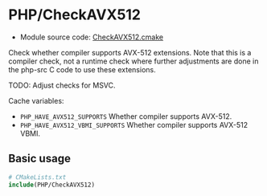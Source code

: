 <!-- This is auto-generated file. -->
# PHP/CheckAVX512

* Module source code: [CheckAVX512.cmake](https://github.com/petk/php-build-system/blob/master/cmake/cmake/modules/PHP/CheckAVX512.cmake)

Check whether compiler supports AVX-512 extensions. Note that this is a compiler
check, not a runtime check where further adjustments are done in the php-src C
code to use these extensions.

TODO: Adjust checks for MSVC.

Cache variables:

* `PHP_HAVE_AVX512_SUPPORTS`
  Whether compiler supports AVX-512.
* `PHP_HAVE_AVX512_VBMI_SUPPORTS`
  Whether compiler supports AVX-512 VBMI.

## Basic usage

```cmake
# CMakeLists.txt
include(PHP/CheckAVX512)
```
